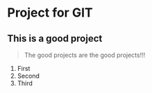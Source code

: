 # Project for GIT
## This is a good project

> The good projects are the good projects!!!

1. First
2. Second
3. Third
